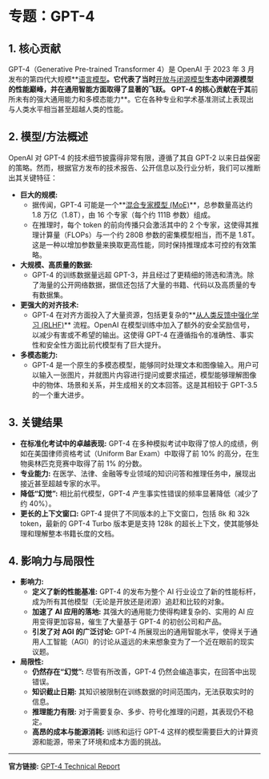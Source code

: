 # 专题：GPT-4
## 1. 核心贡献
GPT-4（Generative Pre-trained Transformer 4）是 OpenAI 于 2023 年 3 月发布的第四代大规模**[语言模型](./Lecture1-Language-Models.md)**。它代表了当时**[开放与闭源模型](./Lecture1-Open-vs-Closed-Models.md)**生态中闭源模型的性能巅峰，并在通用智能方面取得了显著的飞跃。
GPT-4 的核心贡献在于其**前所未有的强大通用能力和多模态能力**。它在各种专业和学术基准测试上表现出与人类水平相当甚至超越人类的性能。
## 2. 模型/方法概述
OpenAI 对 GPT-4 的技术细节披露得非常有限，遵循了其自 GPT-2 以来日益保密的策略。然而，根据官方发布的技术报告、公开信息以及行业分析，我们可以推断出其关键特征：
*   **巨大的规模:**
    *   据传闻，GPT-4 可能是一个**[混合专家模型 (MoE)](./Lecture1-Mixture-of-Experts.md)**，总参数量高达约 1.8 万亿（1.8T），由 16 个专家（每个约 111B 参数）组成。
    *   在推理时，每个 token 的前向传播只会激活其中的 2 个专家，这使得其推理计算量（FLOPs）与一个约 280B 参数的密集模型相当，而不是 1.8T。这是一种以增加参数量来换取更高性能，同时保持推理成本可控的有效策略。
*   **大规模、高质量的数据:**
    *   GPT-4 的训练数据量远超 GPT-3，并且经过了更精细的筛选和清洗。除了海量的公开网络数据，据信还包括了大量的书籍、代码以及高质量的专有数据集。
*   **更强大的对齐技术:**
    *   GPT-4 在对齐方面投入了大量资源，包括更复杂的**[从人类反馈中强化学习 (RLHF)](./Lecture1-RLHF.md)** 流程。OpenAI 在模型训练中加入了额外的安全奖励信号，以减少有害或不希望的输出。这使得 GPT-4 在遵循指令的准确性、事实性和安全性方面比前代模型有了巨大提升。
*   **多模态能力:**
    *   GPT-4 是一个原生的多模态模型，能够同时处理文本和图像输入。用户可以输入一张图片，并就图片内容进行提问或要求描述，模型能够理解图像中的物体、场景和关系，并生成相关的文本回答。这是其相较于 GPT-3.5 的一个重大进步。
## 3. 关键结果
*   **在标准化考试中的卓越表现:** GPT-4 在多种模拟考试中取得了惊人的成绩，例如在美国律师资格考试（Uniform Bar Exam）中取得了前 10% 的高分，在生物奥林匹克竞赛中取得了前 1% 的分数。
*   **专业能力:** 在医学、法律、金融等专业领域的知识问答和推理任务中，展现出接近甚至超越专家的水平。
*   **降低“幻觉”:** 相比前代模型，GPT-4 产生事实性错误的频率显著降低（减少了约 40%）。
*   **更长的上下文窗口:** GPT-4 提供了不同版本的上下文窗口，包括 8k 和 32k token，最新的 GPT-4 Turbo 版本更是支持 128k 的超长上下文，使其能够处理和理解整本书籍长度的文档。
## 4. 影响力与局限性
*   **影响力:**
    *   **定义了新的性能基准:** GPT-4 的发布为整个 AI 行业设立了新的性能标杆，成为所有其他模型（无论是开放还是闭源）追赶和比较的对象。
    *   **加速了 AI 应用的落地:** 其强大的通用能力使得构建复杂的、实用的 AI 应用变得更加容易，催生了大量基于 GPT-4 的初创公司和产品。
    *   **引发了对 AGI 的广泛讨论:** GPT-4 所展现出的通用智能水平，使得关于通用人工智能（AGI）的讨论从遥远的未来想象变为了一个近在眼前的现实议题。
*   **局限性:**
    *   **仍然存在“幻觉”:** 尽管有所改善，GPT-4 仍然会编造事实，在回答中出现错误。
    *   **知识截止日期:** 其知识被限制在训练数据的时间范围内，无法获取实时的信息。
    *   **推理能力有限:** 对于需要复杂、多步、符号化推理的问题，其表现仍不稳定。
    *   **高昂的成本与能源消耗:** 训练和运行 GPT-4 这样的模型需要巨大的计算资源和能源，带来了环境和成本方面的挑战。
---
**官方链接:** [GPT-4 Technical Report](https://arxiv.org/abs/2303.08774)